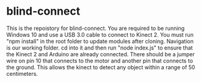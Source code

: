 # blind-connect

This is the repoistory for blind-connect. You are required to be running Windows 10 and use a USB 3.0 cable to connect to Kinect 2. 
You must run "npm install" in the root folder to update modules after cloning. Navigation is our working folder. cd into it and then run "node index.js" to ensure that the Kinect 2 and Arduino are already connected. 
There should be a jumper wire on pin 10 that connects to the motor and another pin that connects to the ground. This allows the kinect to detect any object within a range of 50 centimeters. 